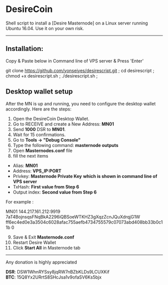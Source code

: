 
# DesireCoin
Shell script to install a [Desire Masternode] on a Linux server running Ubuntu 16.04. Use it on your own risk.  

***
## Installation:  
Copy & Paste below in Command line of VPS server & Press 'Enter'

git clone https://github.com/yonseiyes/desirescript.git ;
cd desirescript ;
chmod +x desirescript.sh ;
./desirescript.sh ;


## Desktop wallet setup  

After the MN is up and running, you need to configure the desktop wallet accordingly. Here are the steps:  
1. Open the DesireCoin Desktop Wallet.  
2. Go to RECEIVE and create a New Address: **MN01**  
3. Send **1000** DSR to **MN01**.  
4. Wait for 15 confirmations.  
5. Go to **Tools -> "Debug Console"**  
6. Type the following command: **masternode outputs**  
7. Open **Masternodes.conf** file  
8. fill the next items
* Alias: **MN01** 
* Address: **VPS_IP:PORT**  
* Privkey: **Masternode Private Key**   **which is shown in command line of VPS server**
* TxHash: **First value from Step 6**  
* Output index:  **Second value from Step 6**  

For example :

MN01 144.217.161.212:9919 7aT4BojnsqsFNqBkA2296iQBSoeWTKHZ3gXqzZcnJQuXdrqjG1W ff6ec4ed0e3a3504c6028afac755aefb4734755579c07073abd408bb33b0c11b 0

9. Save & Exit **Masternode.conf** 
10. Restart Desire Wallet  
11. Click **Start All** in Masternode tab


***
Any donation is highly appreciated  

**DSR**: DSW1WhnRYSsy8jqRW7nBZbKLDs9LCUXKif   
**BTC**: 15Q8Yx2URrtS8SHcJsa1v9ofaSV6Ks5bjx 

